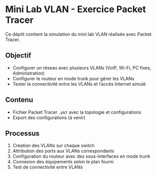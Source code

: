 # Mini Lab VLAN - Exercice Packet Tracer

Ce dépôt contient la simulation du mini lab VLAN réalisée avec Packet Tracer.

## Objectif

- Configurer un réseau avec plusieurs VLANs (VoIP, Wi-Fi, PC fixes, Administration)  
- Configurer le routeur en mode trunk pour gérer les VLANs  
- Tester la connectivité entre les VLANs et l’accès Internet simulé  

## Contenu

- Fichier Packet Tracer `.pkt` avec la topologie et configurations  
- Export des configurations (à venir)  

## Processus

1. Création des VLANs sur chaque switch  
2. Attribution des ports aux VLANs correspondants  
3. Configuration du routeur avec des sous-interfaces en mode trunk  
4. Connexion des équipements selon le plan fourni  
5. Test de connectivité entre VLANs  
